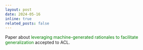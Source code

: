 ```yaml
---
layout: post
date: 2024-05-16
inline: true
related_posts: false
---
```


Paper about <span style="color: green;">leveraging machine-generated rationales to facilitate generalization</span> accepted to ACL.
